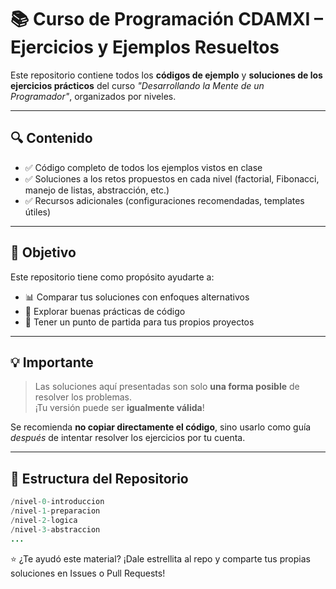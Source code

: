 # 📚 Curso de Programación CDAMXI – Ejercicios y Ejemplos Resueltos

Este repositorio contiene todos los **códigos de ejemplo** y **soluciones de los ejercicios prácticos** del curso _"Desarrollando la Mente de un Programador"_, organizados por niveles.

---

## 🔍 Contenido

- ✅ Código completo de todos los ejemplos vistos en clase  
- ✅ Soluciones a los retos propuestos en cada nivel (factorial, Fibonacci, manejo de listas, abstracción, etc.)  
- ✅ Recursos adicionales (configuraciones recomendadas, templates útiles)

---

## 🎯 Objetivo

Este repositorio tiene como propósito ayudarte a:

- 📊 Comparar tus soluciones con enfoques alternativos  
- 🧠 Explorar buenas prácticas de código  
- 🚀 Tener un punto de partida para tus propios proyectos

---

## 💡 Importante

> Las soluciones aquí presentadas son solo **una forma posible** de resolver los problemas.  
> ¡Tu versión puede ser **igualmente válida**!

Se recomienda **no copiar directamente el código**, sino usarlo como guía _después_ de intentar resolver los ejercicios por tu cuenta.

---

## 📂 Estructura del Repositorio

```java
/nivel-0-introduccion  
/nivel-1-preparacion  
/nivel-2-logica  
/nivel-3-abstraccion  
...
```

⭐ ¿Te ayudó este material? ¡Dale estrellita al repo y comparte tus propias soluciones en Issues o Pull Requests!
